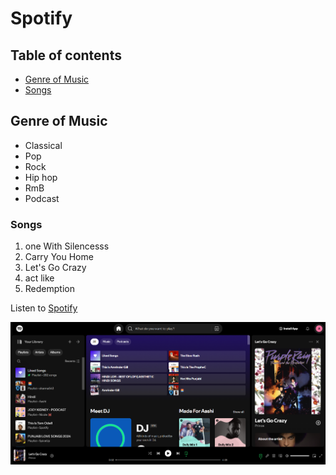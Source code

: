 # Spotify

## Table of contents

- [Genre of Music](#genre-of-music)
- [Songs](#songs)

## Genre of Music

- Classical
- Pop
- Rock
- Hip hop
- RmB
- Podcast

### Songs

1. one With Silencesss
2. Carry You Home
3. Let's Go Crazy
4. act like
5. Redemption

Listen to [Spotify](https://open.spotify.com/)

![Home Page](spotify.png)
